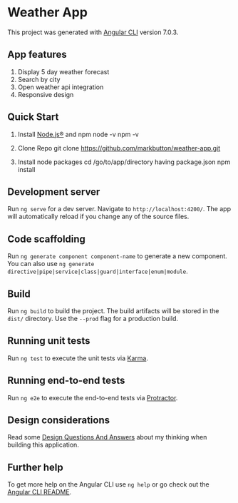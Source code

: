 # Weather App

This project was generated with [Angular CLI](https://github.com/angular/angular-cli) version 7.0.3.

## App features

1. Display 5 day weather forecast 
3. Search by city
4. Open weather api integration 
5. Responsive design

## Quick Start 
1. Install [Node.js®](https://nodejs.org/en/download) and npm
    node -v 
    npm -v
    
2. Clone Repo
    git clone https://github.com/markbutton/weather-app.git
    
3. Install node packages 
    cd /go/to/app/directory having package.json
    npm install

## Development server

Run `ng serve` for a dev server. Navigate to `http://localhost:4200/`. The app will automatically reload if you change any of the source files.

## Code scaffolding

Run `ng generate component component-name` to generate a new component. You can also use `ng generate directive|pipe|service|class|guard|interface|enum|module`.

## Build

Run `ng build` to build the project. The build artifacts will be stored in the `dist/` directory. Use the `--prod` flag for a production build.

## Running unit tests

Run `ng test` to execute the unit tests via [Karma](https://karma-runner.github.io).

## Running end-to-end tests

Run `ng e2e` to execute the end-to-end tests via [Protractor](http://www.protractortest.org/).

## Design considerations

Read some [Design Questions And Answers](./DESIGN.md) about my thinking when building this application.

## Further help

To get more help on the Angular CLI use `ng help` or go check out the [Angular CLI README](https://github.com/angular/angular-cli/blob/master/README.md).
